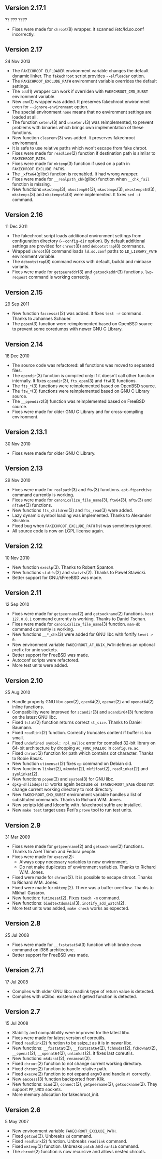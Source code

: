 ## Version 2.17.1

?? ??? ????

* Fixes were made for `chroot`(8) wrapper. It scanned /etc/ld.so.conf
  incorrectly.

## Version 2.17

24 Nov 2013

* The `FAKECHROOT_ELFLOADER` environment variable changes the default dynamic
  linker.  The `fakechroot` script provides `--elfloader` option.
* The `FAKECHROOT_EXCLUDE_PATH` environment variable overrides the default
  settings.
* The `ldd`(1) wrapper can work if overriden with `FAKECHROOT_CMD_SUBST`
  environment variable.
* New `env`(1) wrapper was added.  It preserves fakechroot environment even
  for `--ignore-environment` option.
* The special environment `none` means that no environment settings are loaded
  at all.
* The function `setenv`(3) and `unsetenv`(3) was reimplemented, to prevent
  problems with binaries which brings own implementation of these functions.
* New function `clearenv`(3) was added.  It preserves fakechroot environment.
* It is safe to use relative paths which won't escape from fake chroot.
* Fixes were made for `readline`(2) function if destination path is similar to
  `FAKECHROOT_PATH`.
* Fixes were made for `mktemp`(3) function if used on a path in
  `FAKECHROOT_EXCLUDE_PATHS`.
* The `_xftw64`(glibc) function is reenabled. It had wrong wrapper.
* Fixes were made for `__realpath_chk`(glibc) function when `__chk_fail`
  function is missing.
* New functions `mkostemp`(3), `mkostemp64`(3), `mkostemps`(3),
  `mkostemps64`(3), `mkstemps`(3) and `mkstemps64`(3) were implemented.
  It fixes `sed -i` command.

## Version 2.16

11 Dec 2011

* The fakechroot script loads additional environment settings from
  configuration directory (`--config-dir` option). By default additional
  settings are provided for `chroot`(8) and `debootstrap`(8) commands.
* Wrapped `chroot`(8) command loads `ld.so.conf` paths to `LD_LIBRARY_PATH`
  environment variable.
* The `debootstrap`(8) command works with default, buildd and minbase
  variants.
* Fixes were made for `getpeeraddr`(3) and `getsockaddr`(3) functions.
  `lwp-request` command is working correctly.

## Version 2.15

29 Sep 2011

* New function `faccessat`(2) was added.  It fixes `test -r` command.
  Thanks to Johannes Schauer.
* The `popen`(3) function were reimplemented based on OpenBSD source to
  prevent some coredumps with newer GNU C Library.

## Version 2.14

18 Dec 2010

* The source code was refactored: all functions was moved to separated files.
* The `opendir`(3) function is compiled only if it doesn't call other function
  internally.  It fixes `opendir`(3), `fts_open`(3) and `ftw`(3) functions.
* The `fts_*`(3) functions were reimplemented based on OpenBSD source.
* The `ftw_*`(3) functions were reimplemented based on GNU C Library source.
* The `__opendir2`(3) function was reimplemented based on FreeBSD source.
* Fixes were made for older GNU C Library and for cross-compiling environment.

## Version 2.13.1

30 Nov 2010

* Fixes were made for older GNU C Library.

## Version 2.13

29 Nov 2010

* Fixes were made for `realpath`(3) and `ftw`(3) functions.  `apt-ftparchive`
  command currently is working.
* Fixes were made for `canonicalize_file_name`(3), `ftw64`(3), `nftw`(3) and
  `nftw64`(3) functions.
* New functions `fts_children`(3) and `fts_read`(3) were added.
* Lazy dynamic symbol loading was implemented.  Thanks to Alexander Shishkin.
* Fixed bug when `FAKECHROOT_EXCLUDE_PATH` list was sometimes ignored.
* All source code is now on LGPL license again.

## Version 2.12

10 Nov 2010

* New function `execlp`(3).  Thanks to Robert Spanton.
* New functions `statfs`(2) and `statvfs`(2).  Thanks to Paweł Stawicki.
* Better support for GNU/kFreeBSD was made.

## Version 2.11

12 Sep 2010

* Fixes were made for `getpeername`(2) and `getsockname`(2) functions.
  `host 127.0.0.1` command currently is working.  Thanks to Daniel Tschan.
* Fixes were made for `canonicalize_file_name`(3) function.  `man-db` command
  currently is working.
* New functions `__*_chk`(3) were added for GNU libc with fortify `level > 0`.
* New environment variable `FAKECHROOT_AF_UNIX_PATH` defines an optional
  prefix for unix sockets.
* Better support for FreeBSD was made.
* Autoconf scripts were refactored.
* More test units were added.

## Version 2.10

25 Aug 2010

* Handle properly GNU libc `open`(2), `open64`(2), `openat`(2) and
  `openat64`(2) inline functions.
* Compatibility were improved for `scandir`(3) and `scandir64`(3) functions
  on the latest GNU libc.
* Fixed `lstat`(2) function returns correct `st_size`.  Thanks to Daniel
  Baumann.
* Fixed `readlink`(2) function.  Correctly truncates content if buffer is too
  small.
* Fixed `undefined symbol: rpl_malloc` error for compiled 32-bit library on
  64-bit architecture by dropping `AC_FUNC_MALLOC` in `configure.ac`.
* Fixed `chroot`(2) function for path which contains dot character.  Thanks to
  Robie Basak.
* New function `utimensat`(2) fixes `cp` command on Debian sid.
* New functions `linkat`(2), `mknodat`(2), `mkfifoat`(2), `readlinkat`(2)
  and `symlinkat`(2).
* New functions `popen`(3) and `system`(3) for GNU libc.
* `dpkg-shlibdeps(1)` works again because `cd $FAKECHROOT_BASE` does not
  change current working directory to root directory.
* New `FAKECHROOT_CMD_SUBST` environment variable handles a list of
  substituted commands.  Thanks to Richard W.M. Jones.
* New scripts ldd and ldconfig with .fakechroot suffix are installed.
* New `make test` target uses Perl's `prove` tool to run test units.

## Version 2.9

31 Mar 2009

* Fixes were made for `getpeername`(2) and `getsockname`(2) functions.  Thanks to
  Axel Thimm and Fedora people.
* Fixes were made for `execve`(2):
  * Always copy necessary variables to new environment.
  * Do not make duplicates of environment variables.  Thanks to Richard
    W.M. Jones.
* Fixed were made for `chroot`(2).  It is possible to escape chroot.  Thanks
  to Richard W.M. Jones.
* Fixed were made for `mktemp`(2).  There was a buffer overflow.  Thanks to
  Mikhail Gusarov.
* New function: `futimesat`(2).  Fixes `touch -m` command.
* New functions: `bindtextdomain`(3), `inotify_add_watch`(2).
* More test units was added, `make check` works as expected.

## Version 2.8

25 Jul 2008

* Fixes were made for `__fxstatat64`(3) function which broke `chown` command
  on i386 architecture.
* Better support for FreeBSD was made.

## Version 2.7.1

17 Jul 2008

* Compiles with older GNU libc: readlink type of return value is detected.
* Compiles with uClibc: existence of getwd function is detected.

## Version 2.7

15 Jul 2008

* Stability and compatibility were improved for the latest libc.
* Fixes were made for latest version of coreutils.
* Fixed `readlink`(2) function to be ssize_t as it is in newer libc.
* New functions: `__fxstatat`(2), `__fxstatat64`(2), `fchmodat`(2),
  `fchownat`(2), `__openat`(2), `__openat64`(2), `unlinkat`(2).  It fixes
  last coreutils.
* New functions: `mkdirat`(2), `renameat`(2).
* Fixed `chroot`(2) function to not change current working directory.
* Fixed `chroot`(2) function to handle relative path.
* Fixed `execve`(2) function to not expand argv0 and handle `#!` correctly.
* New `eaccess`(3) function backported from Klik.
* New functions: `bind`(2), `connect`(2), `getpeername`(2), `getsockname`(2).
  They support `PF_UNIX` sockets.
* More memory allocation for fakechroot_init.

## Version 2.6

5 May 2007

* New environment variable `FAKECHROOT_EXCLUDE_PATH`.
* Fixed `getcwd`(3).  Unbreaks `cd` command.
* Fixed `readlink`(2) function.  Unbreaks `readlink` command.
* Fixed `mktemp`(3) function.  Unbreaks `patch` and `ranlib` command.
* The `chroot`(2) function is now recursive and allows nested chroots.
